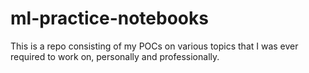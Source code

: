 # ml-practice-notebooks
This is a repo consisting of my POCs on various topics that I was ever required to work on, personally and professionally.
